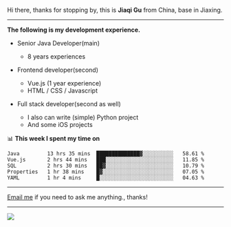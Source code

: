 Hi there, thanks for stopping by, this is **Jiaqi Gu** from China, base in Jiaxing.

---

**The following is my development experience.**

- Senior Java Developer(main)
  - 8 years experiences

- Frontend developer(second)
  - Vue.js (1 year experience)
  - HTML / CSS / Javascript
  
- Full stack developer(second as well)
  - I also can write (simple) Python project
  - And some iOS projects

📊 **This week I spent my time on**
<!--START_SECTION:waka-->
```text
Java         13 hrs 35 mins  ██████████████▓░░░░░░░░░░   58.61 % 
Vue.js       2 hrs 44 mins   ███░░░░░░░░░░░░░░░░░░░░░░   11.85 % 
SQL          2 hrs 30 mins   ██▓░░░░░░░░░░░░░░░░░░░░░░   10.79 % 
Properties   1 hr 38 mins    █▓░░░░░░░░░░░░░░░░░░░░░░░   07.05 % 
YAML         1 hr 4 mins     █░░░░░░░░░░░░░░░░░░░░░░░░   04.63 % 
```
<!--END_SECTION:waka-->

---

[Email me](mailto:droidqw@gmail.com?subject=Hiring_from_GitHub) if you need to ask me anything., thanks!

---

![]( https://visitor-badge.glitch.me/badge?page_id=githubgujiaqi)

